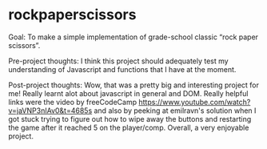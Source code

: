 # rockpaperscissors

Goal: To make a simple implementation of grade-school classic “rock paper scissors”.

Pre-project thoughts: I think this project should adequately test my understanding of Javascript and functions that I have at the moment.

Post-project thoughts: Wow, that was a pretty big and interesting project for me! Really learnt alot about javascript in general and DOM. Really helpful links were the video by freeCodeCamp https://www.youtube.com/watch?v=jaVNP3nIAv0&t=4685s and also by peeking at emilravn's solution when I got stuck trying to figure out how to wipe away the buttons and restarting the game after it reached 5 on the player/comp. Overall, a very enjoyable project. 